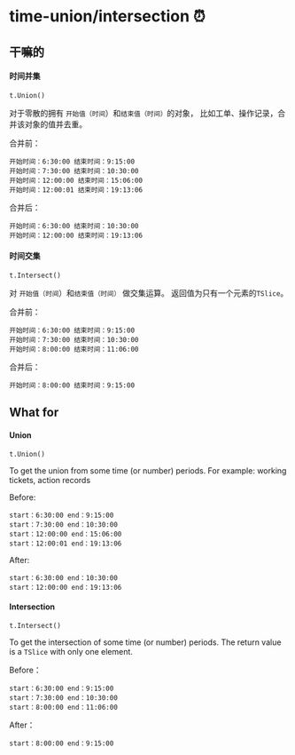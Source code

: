 # time-union/intersection :alarm_clock:

## 干嘛的
#### 时间并集
```
t.Union()
```
对于零散的拥有 `开始值（时间`）和`结束值（时间）`的对象，
比如工单、操作记录，合并该对象的值并去重。

合并前：
```
开始时间：6:30:00 结束时间：9:15:00
开始时间：7:30:00 结束时间：10:30:00
开始时间：12:00:00 结束时间：15:06:00
开始时间：12:00:01 结束时间：19:13:06
```

合并后：
```
开始时间：6:30:00 结束时间：10:30:00
开始时间：12:00:00 结束时间：19:13:06
```

#### 时间交集
```
t.Intersect()
```
对 `开始值（时间`）和`结束值（时间）` 做交集运算。
返回值为只有一个元素的`TSlice`。

合并前：
```
开始时间：6:30:00 结束时间：9:15:00
开始时间：7:30:00 结束时间：10:30:00
开始时间：8:00:00 结束时间：11:06:00
```

合并后：
```
开始时间：8:00:00 结束时间：9:15:00
```


## What for

#### Union
```
t.Union()
```
To get the union from some time (or number) periods.
For example: working tickets, action records

Before:
```
start：6:30:00 end：9:15:00
start：7:30:00 end：10:30:00
start：12:00:00 end：15:06:00
start：12:00:01 end：19:13:06
```

After:
```
start：6:30:00 end：10:30:00
start：12:00:00 end：19:13:06
```

#### Intersection
```
t.Intersect()
```
To get the intersection of some time (or number) periods.
The return value is a `TSlice` with only one element.

Before：
```
start：6:30:00 end：9:15:00
start：7:30:00 end：10:30:00
start：8:00:00 end：11:06:00
```

After：
```
start：8:00:00 end：9:15:00
```